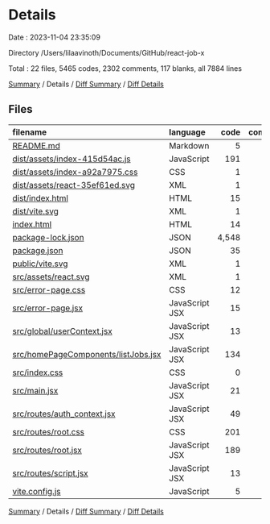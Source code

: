 # Details

Date : 2023-11-04 23:35:09

Directory /Users/lilaavinoth/Documents/GitHub/react-job-x

Total : 22 files,  5465 codes, 2302 comments, 117 blanks, all 7884 lines

[Summary](results.md) / Details / [Diff Summary](diff.md) / [Diff Details](diff-details.md)

## Files
| filename | language | code | comment | blank | total |
| :--- | :--- | ---: | ---: | ---: | ---: |
| [README.md](/README.md) | Markdown | 5 | 0 | 4 | 9 |
| [dist/assets/index-415d54ac.js](/dist/assets/index-415d54ac.js) | JavaScript | 191 | 2,234 | 1 | 2,426 |
| [dist/assets/index-a92a7975.css](/dist/assets/index-a92a7975.css) | CSS | 1 | 0 | 1 | 2 |
| [dist/assets/react-35ef61ed.svg](/dist/assets/react-35ef61ed.svg) | XML | 1 | 0 | 0 | 1 |
| [dist/index.html](/dist/index.html) | HTML | 15 | 0 | 2 | 17 |
| [dist/vite.svg](/dist/vite.svg) | XML | 1 | 0 | 0 | 1 |
| [index.html](/index.html) | HTML | 14 | 0 | 1 | 15 |
| [package-lock.json](/package-lock.json) | JSON | 4,548 | 0 | 1 | 4,549 |
| [package.json](/package.json) | JSON | 35 | 0 | 1 | 36 |
| [public/vite.svg](/public/vite.svg) | XML | 1 | 0 | 0 | 1 |
| [src/assets/react.svg](/src/assets/react.svg) | XML | 1 | 0 | 0 | 1 |
| [src/error-page.css](/src/error-page.css) | CSS | 12 | 0 | 1 | 13 |
| [src/error-page.jsx](/src/error-page.jsx) | JavaScript JSX | 15 | 0 | 3 | 18 |
| [src/global/userContext.jsx](/src/global/userContext.jsx) | JavaScript JSX | 13 | 0 | 5 | 18 |
| [src/homePageComponents/listJobs.jsx](/src/homePageComponents/listJobs.jsx) | JavaScript JSX | 134 | 5 | 13 | 152 |
| [src/index.css](/src/index.css) | CSS | 0 | 0 | 1 | 1 |
| [src/main.jsx](/src/main.jsx) | JavaScript JSX | 21 | 6 | 3 | 30 |
| [src/routes/auth_context.jsx](/src/routes/auth_context.jsx) | JavaScript JSX | 49 | 0 | 14 | 63 |
| [src/routes/root.css](/src/routes/root.css) | CSS | 201 | 1 | 32 | 234 |
| [src/routes/root.jsx](/src/routes/root.jsx) | JavaScript JSX | 189 | 55 | 29 | 273 |
| [src/routes/script.jsx](/src/routes/script.jsx) | JavaScript JSX | 13 | 0 | 3 | 16 |
| [vite.config.js](/vite.config.js) | JavaScript | 5 | 1 | 2 | 8 |

[Summary](results.md) / Details / [Diff Summary](diff.md) / [Diff Details](diff-details.md)